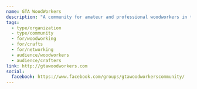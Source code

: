 ```yaml
---
name: GTA WoodWorkers
description: "A community for amateur and professional woodworkers in the Greater Toronto Area to share ideas, projects, plans, designs or anything related to woodworking. A Facebook-based group where members connect to discuss turning wood into art while making sawdust and kindling."
tags:
  - type/organization
  - type/community
  - for/woodworking
  - for/crafts
  - for/networking
  - audience/woodworkers
  - audience/crafters
link: http://gtawoodworkers.com
social:
  facebook: https://www.facebook.com/groups/gtawoodworkerscommunity/
---
```

